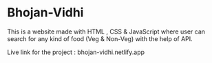 # Bhojan-Vidhi
This is a website made with HTML , CSS &amp; JavaScript where user can search for any kind of food (Veg &amp; Non-Veg) with the help of API.

Live link for the project : bhojan-vidhi.netlify.app
